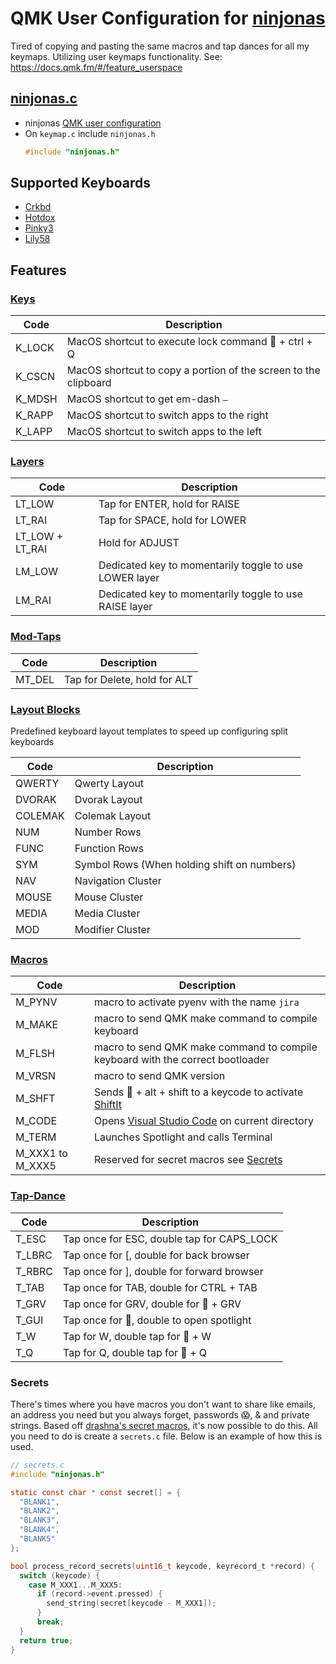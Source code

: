 # QMK User Configuration for [ninjonas](https://github.com/ninjonas/qmk-yonas)
Tired of copying and pasting the same macros and tap dances for all my keymaps. Utilizing user keymaps functionality.
See: https://docs.qmk.fm/#/feature_userspace

## [ninjonas.c](ninjonas.c)
- ninjonas [QMK user configuration](https://github.com/qmk/qmk_firmware/blob/master/docs/feature_userspace.md)
- On `keymap.c` include `ninjonas.h`
  ```c
  #include "ninjonas.h"
  ```

## Supported Keyboards
- [Crkbd ](../../keyboards/crkbd/keymaps/ninjonas)
- [Hotdox](../../keyboards/hotdox/keymaps/ninjonas)
- [Pinky3](../../keyboards/pinky/3/keymaps/ninjonas)
- [Lily58](../../keyboards/lily58/keymaps/ninjonas)

## Features
### [Keys](ninjonas.h#L37)
|Code | Description |
|---|---|
|K_LOCK | MacOS shortcut to execute lock command  + ctrl + Q |
|K_CSCN | MacOS shortcut to copy a portion of the screen to the clipboard |
|K_MDSH | MacOS shortcut to get em-dash `–` |
|K_RAPP | MacOS shortcut to switch apps to the right |
|K_LAPP | MacOS shortcut to switch apps to the left |

### [Layers](ninjonas.h#L44)
|Code | Description |
|---|---|
|LT_LOW | Tap for ENTER, hold for RAISE |
|LT_RAI | Tap for SPACE, hold for LOWER |
|LT_LOW + LT_RAI | Hold for ADJUST  |
|LM_LOW | Dedicated key to momentarily toggle to use LOWER layer |
|LM_RAI | Dedicated key to momentarily toggle to use RAISE layer |

### [Mod-Taps](ninjonas.h#L50)
|Code | Description |
|---|---|
|MT_DEL | Tap for Delete, hold for ALT |

### [Layout Blocks](ninjonas.h#L53)
Predefined keyboard layout templates to speed up configuring split keyboards

|Code | Description |
|---|---|
|QWERTY | Qwerty Layout |
|DVORAK | Dvorak Layout |
|COLEMAK | Colemak Layout |
|NUM | Number Rows |
|FUNC | Function Rows |
|SYM | Symbol Rows \(When holding shift on numbers\) |
|NAV | Navigation Cluster |
|MOUSE | Mouse Cluster |
|MEDIA | Media Cluster |
|MOD | Modifier Cluster |

### [Macros](process_records.c)
|Code | Description |
|---|---|
|M_PYNV | macro to activate pyenv with the name `jira` |
|M_MAKE | macro to send QMK make command to compile keyboard |
|M_FLSH | macro to send QMK make command to compile keyboard with the correct bootloader |
|M_VRSN | macro to send QMK version |
|M_SHFT | Sends  + alt + shift to a keycode to activate [ShiftIt](https://github.com/fikovnik/ShiftIt) |
|M_CODE | Opens [Visual Studio Code](https://code.visualstudio.com/) on current directory |
|M_TERM | Launches Spotlight and calls Terminal |
|M_XXX1 to M_XXX5 | Reserved for secret macros see [Secrets](#secrets)  |

### [Tap-Dance](tap_dances.h)
|Code | Description |
|---|---|
|T_ESC | Tap once for ESC, double tap for CAPS_LOCK |
|T_LBRC | Tap once for [, double for back browser |
|T_RBRC | Tap once for ], double for forward browser |
|T_TAB | Tap once for TAB, double for CTRL + TAB |
|T_GRV | Tap once for GRV, double for  + GRV |
|T_GUI | Tap once for , double to open spotlight |
|T_W | Tap for W, double tap for  + W |
|T_Q | Tap for Q, double tap for  + Q |

### Secrets
There's times where you have macros you don't want to share like emails, an address you need but you always forget, passwords 😱, & and private strings. Based off [drashna's secret macros](https://github.com/qmk/qmk_firmware/blob/master/users/drashna/readme_secrets.md), it's now possible to do this. All you need to do is create a `secrets.c` file. Below is an example of how this is used.

```c
// secrets.c
#include "ninjonas.h"

static const char * const secret[] = {
  "BLANK1",
  "BLANK2",
  "BLANK3",
  "BLANK4",
  "BLANK5"
};

bool process_record_secrets(uint16_t keycode, keyrecord_t *record) {
  switch (keycode) {
    case M_XXX1...M_XXX5:
      if (record->event.pressed) {
        send_string(secret[keycode - M_XXX1]);
      }
      break;
  }
  return true;
}

```